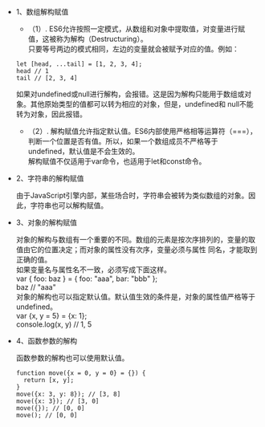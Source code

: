 * 1、数组解构赋值  

  - （1）. ES6允许按照一定模式，从数组和对象中提取值，对变量进行赋值，这被称为解构（Destructuring）。  
  只要等号两边的模式相同，左边的变量就会被赋予对应的值。例如：
  ```
  let [head, ...tail] = [1, 2, 3, 4];
  head // 1
  tail // [2, 3, 4]
  ```

  如果对undefined或null进行解构，会报错。这是因为解构只能用于数组或对象。其他原始类型的值都可以转为相应的对象，但是，undefined和
  null不能转为对象，因此报错。  
  
  - （2）. 解构赋值允许指定默认值。ES6内部使用严格相等运算符（===），判断一个位置是否有值。所以，如果一个数组成员不严格等于
  undefined，默认值是不会生效的。  
  解构赋值不仅适用于var命令，也适用于let和const命令。  

* 2、字符串的解构赋值  

  由于JavaScript引擎内部，某些场合时，字符串会被转为类似数组的对象。因此，字符串也可以解构赋值。

* 3、对象的解构赋值  

  对象的解构与数组有一个重要的不同。数组的元素是按次序排列的，变量的取值由它的位置决定；而对象的属性没有次序，变量必须与属性
  同名，才能取到正确的值。  
  如果变量名与属性名不一致，必须写成下面这样。  
  var { foo: baz } = { foo: "aaa", bar: "bbb" };  
  baz // "aaa"  
  对象的解构也可以指定默认值。默认值生效的条件是，对象的属性值严格等于undefined。  
  var {x, y = 5} = {x: 1};  
  console.log(x, y) // 1, 5  

* 4、函数参数的解构  

  函数参数的解构也可以使用默认值。  
  
  ```
  function move({x = 0, y = 0} = {}) {
    return [x, y];
  }
  move({x: 3, y: 8}); // [3, 8]
  move({x: 3}); // [3, 0]
  move({}); // [0, 0]
  move(); // [0, 0]
  ```


